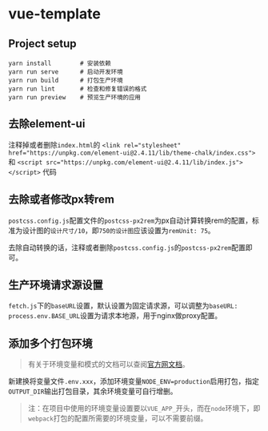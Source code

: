 # vue-template

## Project setup
```
yarn install        # 安装依赖
yarn run serve      # 启动开发环境
yarn run build      # 打包生产环境
yarn run lint       # 检查和修复错误的格式
yarn run preview    # 预览生产环境的应用
```
## 去除element-ui
注释掉或者删除`index.html`的 
`<link rel="stylesheet" href="https://unpkg.com/element-ui@2.4.11/lib/theme-chalk/index.css">` 和 
`<script src="https://unpkg.com/element-ui@2.4.11/lib/index.js"></script>` 代码
## 去除或者修改px转rem
`postcss.config.js`配置文件的`postcss-px2rem`为px自动计算转换rem的配置，标准为设计图的`设计尺寸/10`，即`750的设计图`应该设置为`remUnit: 75`。

去除自动转换的话，注释或者删除`postcss.config.js`的`postcss-px2rem`配置即可。

## 生产环境请求源设置
`fetch.js`下的`baseURL`设置，默认设置为固定请求源，可以调整为`baseURL: process.env.BASE_URL`设置为请求本地源，用于nginx做proxy配置。

## 添加多个打包环境
>有关于环境变量和模式的文档可以查阅[官方网文档](https://cli.vuejs.org/zh/guide/mode-and-env.html)。

新建换将变量文件`.env.xxx`，添加环境变量`NODE_ENV=production`启用打包，指定`OUTPUT_DIR`输出打包目录，其余环境变量可自行增删。
>注：在项目中使用的环境变量设置要以`VUE_APP_`开头，而在`node`环境下，即`webpack`打包的配置所需要的环境变量，可以不需要前缀。